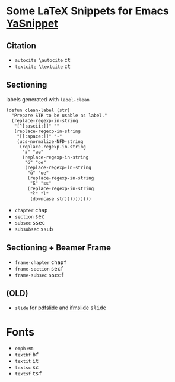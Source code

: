 # Some LaTeX Snippets for Emacs [YaSnippet](http://joaotavora.github.io/yasnippet/)

## Citation
- `autocite \autocite` <kbd>ct</kbd>
- `textcite \textcite` <kbd>ct</kbd>


## Sectioning

labels generated with `label-clean`

```elisp
(defun clean-label (str)
  "Prepare STR to be usable as label."
  (replace-regexp-in-string
   "[^[:ascii:]]" ""
   (replace-regexp-in-string
    "[[:space:]]" "-"
    (ucs-normalize-NFD-string
     (replace-regexp-in-string
      "ä" "ae"
      (replace-regexp-in-string
       "ö" "oe"
       (replace-regexp-in-string
        "ü" "ue"
        (replace-regexp-in-string
         "ß" "ss"
        (replace-regexp-in-string
         "ł" "l"
         (downcase str))))))))))
```

- `chapter` <kbd>chap</kbd>
- `section` <kbd>sec</kbd>
- `subsec`  <kbd>ssec</kbd>
- `subsubsec` <kbd>ssub</kbd>

## Sectioning + Beamer Frame

- `frame-chapter` <kbd>chapf</kbd>
- `frame-section` <kbd>secf</kbd>
- `frame-subsec`  <kbd>ssecf</kbd>


## (OLD)

- `slide` for [pdfslide](https://www.ctan.org/pkg/pdfslide)
  and [ifmslide](https://www.ctan.org/pkg/ifmslide) <kbd>slide</kbd>

# Fonts
- `emph` <kbd>em</kbd>
- `textbf` <kbd>bf</kbd>
- `textit` <kbd>it</kbd>
- `textsc` <kbd>sc</kbd>
- `textsf` <kbd>tsf</kbd>

